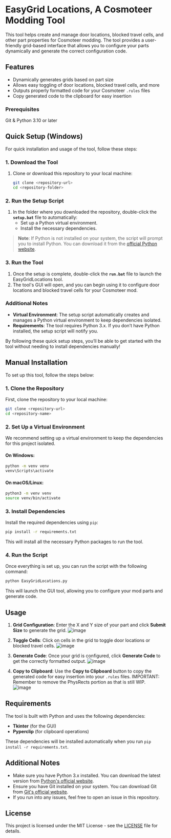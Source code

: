# EasyGrid Locations, A Cosmoteer Modding Tool

This tool helps create and manage door locations, blocked travel cells, and other part properties for Cosmoteer modding. The tool provides a user-friendly grid-based interface that allows you to configure your parts dynamically and generate the correct configuration code.

## Features

- Dynamically generates grids based on part size
- Allows easy toggling of door locations, blocked travel cells, and more
- Outputs properly formatted code for your Cosmoteer `.rules` files
- Copy generated code to the clipboard for easy insertion

### Prerequisites

Git & Python 3.10 or later

## Quick Setup (Windows)

For quick installation and usage of the tool, follow these steps:

### 1. Download the Tool

1. Clone or download this repository to your local machine:
   ```bash
   git clone <repository-url>
   cd <repository-folder>
   ```

### 2. Run the Setup Script

1. In the folder where you downloaded the repository, double-click the **`setup.bat`** file to automatically:
   - Set up a Python virtual environment.
   - Install the necessary dependencies.

> **Note**: If Python is not installed on your system, the script will prompt you to install Python. You can download it from the [official Python website](https://www.python.org/downloads/).

### 3. Run the Tool

1. Once the setup is complete, double-click the **`run.bat`** file to launch the EasyGridLocations tool.
2. The tool's GUI will open, and you can begin using it to configure door locations and blocked travel cells for your Cosmoteer mod.

### Additional Notes

- **Virtual Environment**: The setup script automatically creates and manages a Python virtual environment to keep dependencies isolated.
- **Requirements**: The tool requires Python 3.x. If you don’t have Python installed, the setup script will notify you.

By following these quick setup steps, you’ll be able to get started with the tool without needing to install dependencies manually!


## Manual Installation

To set up this tool, follow the steps below:

### 1. Clone the Repository

First, clone the repository to your local machine:

```bash
git clone <repository-url>
cd <repository-name>
```

### 2. Set Up a Virtual Environment

We recommend setting up a virtual environment to keep the dependencies for this project isolated.

#### On Windows:

```bash
python -m venv venv
venv\Scripts\activate
```

#### On macOS/Linux:

```bash
python3 -m venv venv
source venv/bin/activate
```

### 3. Install Dependencies

Install the required dependencies using `pip`:

```bash
pip install -r requirements.txt
```

This will install all the necessary Python packages to run the tool.

### 4. Run the Script

Once everything is set up, you can run the script with the following command:

```bash
python EasyGridLocations.py
```

This will launch the GUI tool, allowing you to configure your mod parts and generate code.

## Usage

1. **Grid Configuration**: Enter the X and Y size of your part and click **Submit Size** to generate the grid.
   ![image](https://github.com/user-attachments/assets/552db685-c6fa-4ade-ae46-73bd7d7dcfdb)

2. **Toggle Cells**: Click on cells in the grid to toggle door locations or blocked travel cells.
   ![image](https://github.com/user-attachments/assets/ac937489-7cbc-48b2-885c-396044e957d3)
   
3. **Generate Code**: Once your grid is configured, click **Generate Code** to get the correctly formatted output.
   ![image](https://github.com/user-attachments/assets/b9c8174d-125a-4576-a4b5-e832ebba5820)

4. **Copy to Clipboard**: Use the **Copy to Clipboard** button to copy the generated code for easy insertion into your `.rules` files.
  IMPORTANT: Remember to remove the PhysRects portion as that is still WIP.  
   ![image](https://github.com/user-attachments/assets/e7a0952f-0674-4802-aff4-bd47654d67ea)

## Requirements

The tool is built with Python and uses the following dependencies:
- **Tkinter** (for the GUI)
- **Pyperclip** (for clipboard operations)

These dependencies will be installed automatically when you run `pip install -r requirements.txt`.

## Additional Notes

- Make sure you have Python 3.x installed. You can download the latest version from [Python's official website](https://www.python.org/downloads/).
- Ensure you have Git installed on your system. You can download Git from [Git's official website](https://git-scm.com/downloads).
- If you run into any issues, feel free to open an issue in this repository.

## License

This project is licensed under the MIT License - see the [LICENSE](LICENSE) file for details.

```


